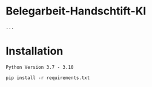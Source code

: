 # Belegarbeit-Handschtift-KI
    ... 



# Installation
    Python Version 3.7 - 3.10

    pip install -r requirements.txt 
    
#